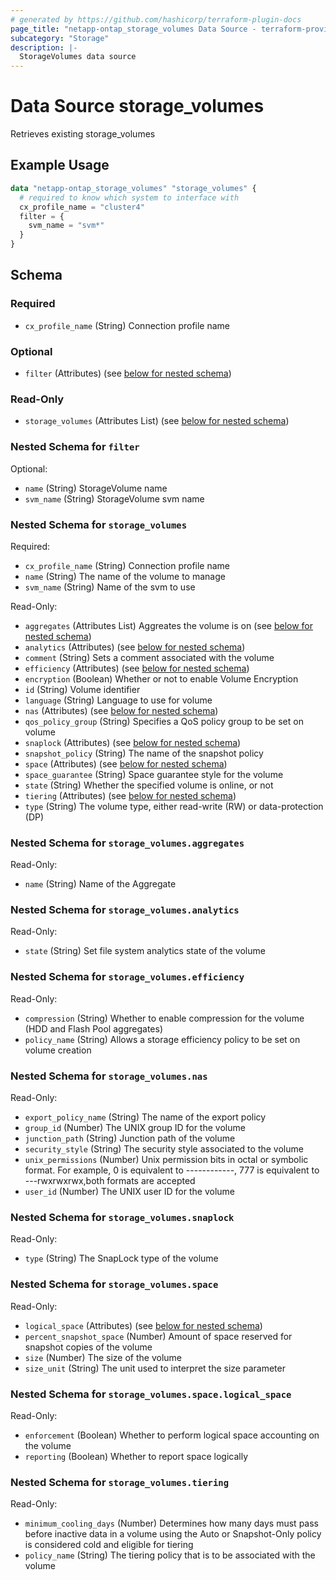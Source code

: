 ```yaml
---
# generated by https://github.com/hashicorp/terraform-plugin-docs
page_title: "netapp-ontap_storage_volumes Data Source - terraform-provider-netapp-ontap"
subcategory: "Storage"
description: |-
  StorageVolumes data source
---
```


# Data Source storage_volumes

Retrieves existing storage_volumes

## Example Usage
```terraform
data "netapp-ontap_storage_volumes" "storage_volumes" {
  # required to know which system to interface with
  cx_profile_name = "cluster4"
  filter = {
    svm_name = "svm*"
  }
}
```


<!-- schema generated by tfplugindocs -->
## Schema

### Required

- `cx_profile_name` (String) Connection profile name

### Optional

- `filter` (Attributes) (see [below for nested schema](#nestedatt--filter))

### Read-Only

- `storage_volumes` (Attributes List) (see [below for nested schema](#nestedatt--storage_volumes))

<a id="nestedatt--filter"></a>
### Nested Schema for `filter`

Optional:

- `name` (String) StorageVolume name
- `svm_name` (String) StorageVolume svm name


<a id="nestedatt--storage_volumes"></a>
### Nested Schema for `storage_volumes`

Required:

- `cx_profile_name` (String) Connection profile name
- `name` (String) The name of the volume to manage
- `svm_name` (String) Name of the svm to use

Read-Only:

- `aggregates` (Attributes List) Aggreates the volume is on (see [below for nested schema](#nestedatt--aggregates))
- `analytics` (Attributes) (see [below for nested schema](#nestedatt--storage_volumes--analytics))
- `comment` (String) Sets a comment associated with the volume
- `efficiency` (Attributes) (see [below for nested schema](#nestedatt--storage_volumes--efficiency))
- `encryption` (Boolean) Whether or not to enable Volume Encryption
- `id` (String) Volume identifier
- `language` (String) Language to use for volume
- `nas` (Attributes) (see [below for nested schema](#nestedatt--storage_volumes--nas))
- `qos_policy_group` (String) Specifies a QoS policy group to be set on volume
- `snaplock` (Attributes) (see [below for nested schema](#nestedatt--storage_volumes--snaplock))
- `snapshot_policy` (String) The name of the snapshot policy
- `space` (Attributes) (see [below for nested schema](#nestedatt--storage_volumes--space))
- `space_guarantee` (String) Space guarantee style for the volume
- `state` (String) Whether the specified volume is online, or not
- `tiering` (Attributes) (see [below for nested schema](#nestedatt--storage_volumes--tiering))
- `type` (String) The volume type, either read-write (RW) or data-protection (DP)

<a id="nestedatt--storage_volumes--aggregates"></a>
### Nested Schema for `storage_volumes.aggregates`

Read-Only:

- `name` (String) Name of the Aggregate

<a id="nestedatt--storage_volumes--analytics"></a>
### Nested Schema for `storage_volumes.analytics`

Read-Only:

- `state` (String) Set file system analytics state of the volume


<a id="nestedatt--storage_volumes--efficiency"></a>
### Nested Schema for `storage_volumes.efficiency`

Read-Only:

- `compression` (String) Whether to enable compression for the volume (HDD and Flash Pool aggregates)
- `policy_name` (String) Allows a storage efficiency policy to be set on volume creation


<a id="nestedatt--storage_volumes--nas"></a>
### Nested Schema for `storage_volumes.nas`

Read-Only:

- `export_policy_name` (String) The name of the export policy
- `group_id` (Number) The UNIX group ID for the volume
- `junction_path` (String) Junction path of the volume
- `security_style` (String) The security style associated to the volume
- `unix_permissions` (Number) Unix permission bits in octal or symbolic format. For example, 0 is equivalent to ------------, 777 is equivalent to ---rwxrwxrwx,both formats are accepted
- `user_id` (Number) The UNIX user ID for the volume


<a id="nestedatt--storage_volumes--snaplock"></a>
### Nested Schema for `storage_volumes.snaplock`

Read-Only:

- `type` (String) The SnapLock type of the volume


<a id="nestedatt--storage_volumes--space"></a>
### Nested Schema for `storage_volumes.space`

Read-Only:

- `logical_space` (Attributes) (see [below for nested schema](#nestedatt--storage_volumes--space--logical_space))
- `percent_snapshot_space` (Number) Amount of space reserved for snapshot copies of the volume
- `size` (Number) The size of the volume
- `size_unit` (String) The unit used to interpret the size parameter

<a id="nestedatt--storage_volumes--space--logical_space"></a>
### Nested Schema for `storage_volumes.space.logical_space`

Read-Only:

- `enforcement` (Boolean) Whether to perform logical space accounting on the volume
- `reporting` (Boolean) Whether to report space logically



<a id="nestedatt--storage_volumes--tiering"></a>
### Nested Schema for `storage_volumes.tiering`

Read-Only:

- `minimum_cooling_days` (Number) Determines how many days must pass before inactive data in a volume using the Auto or Snapshot-Only policy is considered cold and eligible for tiering
- `policy_name` (String) The tiering policy that is to be associated with the volume


